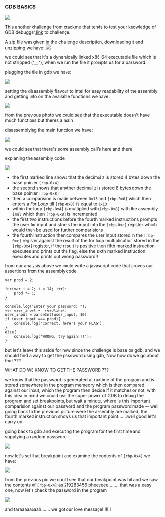 ### GDB BASICS

![](https://Cyberguru1.github.io/posts/crackme/images/gdb_basic.png)

This another challenge from crackme that tends to test your knowledge of GDB debugger,[link](https://crackmes.one/crackme/645d3d4e33c5d43938913079) to challenge.

A zip file was given in the challenge description, downloading it and unzipping we have:
![](https://Cyberguru1.github.io/posts/crackme/images/gdb_basics_fileinfo.png)

we could see that it's a dynamically linked x86-64 executable file which is not stripped (^*__*^), when we run the file it prompts us for a password.

plugging the file in gdb we have:

![](https://Cyberguru1.github.io/posts/crackme/images/gdb_basics_run.png)

setting the disassembly flavour to intel for easy readability of the assembly and getting info on the available functions we have:

![](https://Cyberguru1.github.io/posts/crackme/images/gdb_basics_gdb.png)

from the previous photo we could see that the executable doesn't have much functions but theres a main

disassemblying the main function we have:

![](https://Cyberguru1.github.io/posts/crackme/images/gdb_basics_disass_main.png)

we could see that there's some assembly call's here and there

explaning the assembly code

![](https://Cyberguru1.github.io/posts/crackme/images/gdb_basics_asm.png)

- the first marked line shows that the decimal `2` is stored  4 bytes down the base pointer `[rbp-0x4]`
- the second shows that another decimal `2` is stored 8 bytes down the base pointer `[rbp-0x8]`
- then a comparision is made between `0x13` and `[rbp-0x8]` which then enters a *For Loop*  till `[rbp-0x8]` is equal to `0x13`
- within the loop `[rbp-0x4]` is multiplied with `[rbp-0x8]`  with the assembly `imul` which then `[rbp-0x8]` is incremented
- the first two instructions before the fourth marked instructions prompts the user for input and stores the input into the `[rbp-0xc]` register which would then be used for further comparisions
- the fourth instruction then compares the user input stored in the `[rbp-0xc]` register against the result of the for loop multiplication stored in the `[rbp-0x4]` register, if the result is positive then fifth marked instruction executes and prints out the flag, else the  sixth marked instruction executes and prints out wrong password!!

from our analysis above we could write a javascript code that proves our assertions from the assembly code

```
var prod = 2;

for(var i = 2; i < 14; i++){
    prod *= i;
}

console.log("Enter your password: ");
var user_input =  readline()
user_input = parseInt(user_input, 10)
if (user_input === prod){
    console.log("Correct, here's your FLAG");
}
else{
    console.log("WRONG, try again!!!");
}
```

but let's leave this aside for now since the challenge is base on gdb, and we should find a way to get the password using gdb, Now how do we go about that ???

WHAT DO WE KNOW TO GET THE PASSWORD ???

we know that the password is generated at runtime of the program and is stored somewhere in the program memeory which is then compared against our input, which the program then decide if it matches or not, with this idea in mind we could use the super power of GDB to debug the program and set breakpoints, but wait a minute, where is this important comparision against our password and the program password made -- well going back to the previous picture were the assembly are marked, the fourth marked instruction shows us that important point.......well good let's carry on

going back to gdb and executing the program for the first time and supplying a random password::

![](https://Cyberguru1.github.io/posts/crackme/images/gdb_basics_wp.png)

now let's set that breakpoint and examine the contents of `[rbp-0x4]` we have:

![](https://Cyberguru1.github.io/posts/crackme/images/gdb_basics_pass.png)

from the previous pic we could see that our breakpoint was hit and we saw the contents of `[rbp-0x4]` as 219283456 pheeeeee........ that was a easy one, now let's check the password in the program

![](https://Cyberguru1.github.io/posts/crackme/images/gdb_basic_flag.png)

and taraaaaaaaah....... we got our love message!!!!!!!
